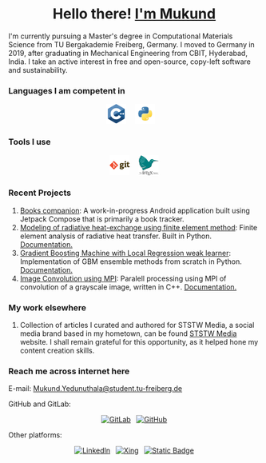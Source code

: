 <h1 align = "center">
Hello there! <a href = "https://mukund-yedunuthala.gitlab.io">I'm Mukund</a>
</h1>

I'm currently pursuing a Master's degree in Computational Materials Science from TU Bergakademie Freiberg, Germany. I moved to Germany in 2019, after graduating in Mechanical Engineering from CBIT, Hyderabad, India. I take an active interest in free and open-source, copy-left software and sustainability. 

### Languages I am competent in

<p align="center">
<a href="https://github.com/topics/cpp"><img src="https://raw.githubusercontent.com/github/explore/180320cffc25f4ed1bbdfd33d4db3a66eeeeb358/topics/cpp/cpp.png"  height="40"></a>&emsp;
<a href="https://github.com/topics/python"><img src="https://raw.githubusercontent.com/github/explore/80688e429a7d4ef2fca1e82350fe8e3517d3494d/topics/python/python.png"  height="40"></a>&emsp;
<!--<a href="https://github.com/topics/fortran"><img src="https://raw.githubusercontent.com/github/explore/5103391a5a07b690f170019df10d2e6f9d1f3b09%%/topics/fortran/fortran.png"  height="40"></a>-->
</p>

### Tools I use 
<p align="center">
    <a href="https://github.com/topics/git"><img src="https://raw.githubusercontent.com/github/explore/80688e429a7d4ef2fca1e82350fe8e3517d3494d/topics/git/git.png"  height="40"></a>&emsp;
    <a href="https://github.com/topics/latex"><img src="https://raw.githubusercontent.com/github/explore/80688e429a7d4ef2fca1e82350fe8e3517d3494d/topics/latex/latex.png"  height="40"></a>
</p>



### Recent Projects

1. [Books companion](https://github.com/mukund-yedunuthala/BooksCompanionApp): A work-in-progress Android application built using Jetpack Compose that is primarily a book tracker.
2. [Modeling of radiative heat-exchange using finite element method](https://gitlab.com/mukund-yedunuthala/ppp-ss2022): Finite element analysis of radiative heat transfer. Built in Python. [Documentation.](https://mukund-yedunuthala.gitlab.io/ppp-ss2022/)
3. [Gradient Boosting Machine with Local Regression weak learner](https://gitlab.com/mukund-yedunuthala/ppp-ws21-22): Implementation of GBM ensemble methods from scratch in Python.  [Documentation.](https://mukund-yedunuthala.gitlab.io/ppp-ws21-22/)
4. [Image Convolution using MPI](https://gitlab.com/mukund-yedunuthala/hpc-img-convolution): Paralell processing using MPI of convolution of a grayscale image, written in C++. [Documentation.](https://mukund-yedunuthala.gitlab.io/hpc-img-convolution)

### My work elsewhere
1. Collection of articles I curated and authored for STSTW Media, a social media brand based in my hometown, can be found [STSTW Media](https://www.ststworld.com/author/mukund-kashyap/) website. I shall remain grateful for this opportunity, as it helped hone my content creation skills.



### Reach me across internet here
E-mail: [Mukund.Yedunuthala@student.tu-freiberg.de](mailto:Mukund.Yedunuthala@student.tu-freiberg.de)

GitHub and GitLab:
<p align="center">
  <a href="https://gitlab.com/mukund-yedunuthala"><img src="https://img.shields.io/badge/GitLab--_.svg?color=FCA121&logo=gitlab" alt="GitLab"></a>&ensp;
  <a href="https://github.com/mukund-yedunuthala"><img src="https://img.shields.io/badge/GitHub--_.svg?color=181717&labelColor=181717&logo=github" alt="GitHub"></a>
</p>

Other platforms:
<p align="center">
  <a href="https://www.linkedin.com/in/vmkyedunuthala/"><img src="https://img.shields.io/badge/LinkedIn--_.svg?style=flat-square&color=0077B5&logo=linkedin" alt="LinkedIn"></a>&ensp;
  <a href="https://www.xing.com/profile/VenkataMukundKashyap_Yedunuthala"><img src="https://img.shields.io/badge/Xing--_.svg?style=flat-square&color=006567&labelColor=006567&logo=xing" alt="Xing"></a>&ensp;
  <a href="https://firefish.social/@mukskashyap"><img alt="Static Badge" src="https://img.shields.io/badge/Firefish-f6c177?style=flat-square&logoColor=eb6f92&link=https%3A%2F%2Ffirefish.social%2F%40mukskashyap">
</p>

